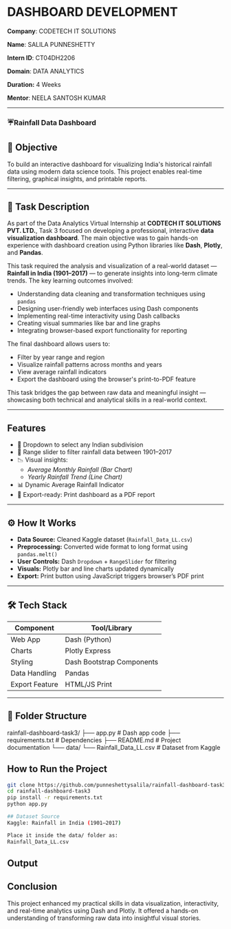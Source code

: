 # DASHBOARD DEVELOPMENT
**Company**: CODETECH IT SOLUTIONS

**Name**: SALILA PUNNESHETTY

**Intern ID**: CT04DH2206

**Domain**: DATA ANALYTICS

**Duration:** 4 Weeks

**Mentor**: NEELA SANTOSH KUMAR

---

### ☔Rainfall Data Dashboard ###

## 🎯 Objective

To build an interactive dashboard for visualizing India's historical rainfall data using modern data science tools. This project enables real-time filtering, graphical insights, and printable reports.

---

## 📝 Task Description

As part of the Data Analytics Virtual Internship at **CODTECH IT SOLUTIONS PVT. LTD.**, Task 3 focused on developing a professional, interactive **data visualization dashboard**. The main objective was to gain hands-on experience with dashboard creation using Python libraries like **Dash**, **Plotly**, and **Pandas**.

This task required the analysis and visualization of a real-world dataset — **Rainfall in India (1901–2017)** — to generate insights into long-term climate trends. The key learning outcomes involved:

- Understanding data cleaning and transformation techniques using `pandas`
- Designing user-friendly web interfaces using Dash components
- Implementing real-time interactivity using Dash callbacks
- Creating visual summaries like bar and line graphs
- Integrating browser-based export functionality for reporting

The final dashboard allows users to:
- Filter by year range and region
- Visualize rainfall patterns across months and years
- View average rainfall indicators
- Export the dashboard using the browser's print-to-PDF feature

This task bridges the gap between raw data and meaningful insight — showcasing both technical and analytical skills in a real-world context.

---

##  Features
- 📍 Dropdown to select any Indian subdivision
- 📆 Range slider to filter rainfall data between 1901–2017
- 📉 Visual insights:
    - *Average Monthly Rainfall (Bar Chart)*
    - *Yearly Rainfall Trend (Line Chart)*
- 📊 Dynamic Average Rainfall Indicator
- 📄 Export-ready: Print dashboard as a PDF report

---

## ⚙️ How It Works
- **Data Source:** Cleaned Kaggle dataset (`Rainfall_Data_LL.csv`)
- **Preprocessing:** Converted wide format to long format using `pandas.melt()`
- **User Controls:** Dash `Dropdown` + `RangeSlider` for filtering
- **Visuals:** Plotly bar and line charts updated dynamically
- **Export:** Print button using JavaScript triggers browser’s PDF print

---

## 🛠️ Tech Stack

| Component       | Tool/Library             |
|----------------|--------------------------|
| Web App        | Dash (Python)            |
| Charts         | Plotly Express           |
| Styling        | Dash Bootstrap Components|
| Data Handling  | Pandas                   |
| Export Feature | HTML/JS Print            |

---

## 📂 Folder Structure
rainfall-dashboard-task3/
├── app.py # Dash app code
├── requirements.txt # Dependencies
├── README.md # Project documentation
└── data/
└── Rainfall_Data_LL.csv # Dataset from Kaggle

## How to Run the Project

```bash
git clone https://github.com/punneshettysalila/rainfall-dashboard-task3.git
cd rainfall-dashboard-task3
pip install -r requirements.txt
python app.py

## Dataset Source
Kaggle: Rainfall in India (1901–2017)

Place it inside the data/ folder as:
Rainfall_Data_LL.csv
```
## Output

## Conclusion

This project enhanced my practical skills in data visualization, interactivity, and real-time analytics using Dash and Plotly. It offered a hands-on understanding of transforming raw data into insightful visual stories. 
